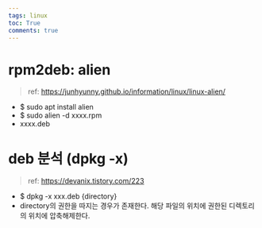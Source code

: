 ```yaml
---
tags: linux 
toc: True
comments: true
---
```


# rpm2deb: alien
> ref: <https://junhyunny.github.io/information/linux/linux-alien/>

* $ sudo apt install alien
* $ sudo alien -d xxxx.rpm 
* xxxx.deb


# deb 분석 (dpkg -x)
> ref: <https://devanix.tistory.com/223>

* $ dpkg -x xxx.deb {directory}
* directory의 권한을 따지는 경우가 존재한다. 
해당 파일의 위치에 권한된 디렉토리의 위치에 압축해제한다.
